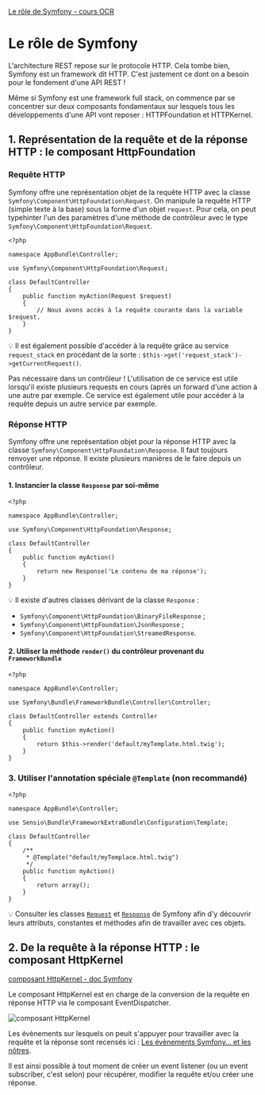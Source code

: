 [Le rôle de Symfony - cours OCR](https://openclassrooms.com/fr/courses/4087036-construisez-une-api-rest-avec-symfony/4280576-le-role-de-symfony)

# Le rôle de Symfony

L'architecture REST repose sur le protocole HTTP. Cela tombe bien, Symfony est un framework dit HTTP. C'est justement ce dont on a besoin pour le fondement d'une API REST !

Même si Symfony est une framework full stack, on commence par se concentrer sur deux composants fondamentaux sur lesquels tous les développements d'une API vont reposer : HTTPFoundation et HTTPKernel.

## 1. Représentation de la requête et de la réponse HTTP : le composant HttpFoundation

### Requête HTTP

Symfony offre une représentation objet de la requête HTTP avec la classe `Symfony\Component\HttpFoundation\Request`. On manipule la requête HTTP (simple texte à la base) sous la forme d'un objet `request`. Pour cela, on peut typehinter l'un des paramètres d'une méthode de contrôleur avec le type `Symfony\Component\HttpFoundation\Request`.

```
<?php

namespace AppBundle\Controller;

use Symfony\Component\HttpFoundation\Request;

class DefaultController
{
    public function myAction(Request $request)
    {
        // Nous avons accès à la requête courante dans la variable $request.
    }
}
```

:bulb: Il est également possible d'accéder à la requête grâce au service `request_stack` en procédant de la sorte : `$this->get('request_stack')->getCurrentRequest()`.

Pas nécessaire dans un contrôleur ! L'utilisation de ce service est utile lorsqu'il existe plusieurs requests en cours (après un forward d'une action à une autre par exemple. Ce service est également utile pour accéder à la requête depuis un autre service par exemple.

### Réponse HTTP

Symfony offre une représentation objet pour la réponse HTTP avec la classe `Symfony\Component\HttpFoundation\Response`. Il faut toujours renvoyer une réponse. Il existe plusieurs manières de le faire depuis un contrôleur.

#### 1. Instancier la classe `Response` par soi-même

```
<?php

namespace AppBundle\Controller;

use Symfony\Component\HttpFoundation\Response;

class DefaultController
{
    public function myAction()
    {
        return new Response('Le contenu de ma réponse');
    }
}
```

:bulb: Il existe d'autres classes dérivant de la classe `Response` :
* `Symfony\Component\HttpFoundation\BinaryFileResponse` ;
* `Symfony\Component\HttpFoundation\JsonResponse` ;
* `Symfony\Component\HttpFoundation\StreamedResponse`.

#### 2. Utiliser la méthode `render()` du contrôleur provenant du `FrameworkBundle`

```
<?php

namespace AppBundle\Controller;

use Symfony\Bundle\FrameworkBundle\Controller\Controller;

class DefaultController extends Controller
{
    public function myAction()
    {
        return $this->render('default/myTemplate.html.twig');
    }
}
```

### 3. Utiliser l'annotation spéciale `@Template` (non recommandé)

```
<?php

namespace AppBundle\Controller;

use Sensio\Bundle\FrameworkExtraBundle\Configuration\Template;

class DefaultController
{
    /**
     * @Template("default/myTemplace.html.twig")
     */
    public function myAction()
    {
        return array();
    }
}
```

:bulb: Consulter les classes [`Request`](https://api.symfony.com/2.7/Symfony/Component/HttpFoundation/Request.html) et [`Response`](https://api.symfony.com/2.7/Symfony/Component/HttpFoundation/Response.html) de Symfony afin d'y découvrir leurs attributs, constantes et méthodes afin de travailler avec ces objets.

## 2. De la requête à la réponse HTTP : le composant HttpKernel

[composant HttpKernel - doc Symfony](https://symfony.com/doc/current/components/http_kernel.html)

Le composant HttpKernel est en charge de la conversion de la requête en réponse HTTP via le composant EventDispatcher.

![composant HttpKernel](https://user.oc-static.com/upload/2017/01/19/14848376128975_Capture%20d%E2%80%99e%CC%81cran%202017-01-19%20a%CC%80%2015.52.28.png)

Les évènements sur lesquels on peuit s'appuyer pour travailler avec la requête et la réponse sont recensés ici : [Les évènements Symfony… et les nôtres](https://openclassrooms.com/courses/developpez-votre-site-web-avec-le-framework-symfony/le-gestionnaire-d-evenements-de-symfony#/id/r-3625174).

Il est ainsi possible à tout moment de créer un event listener (ou un event subscriber, c'est selon) pour récupérer, modifier la requête et/ou créer une réponse.

